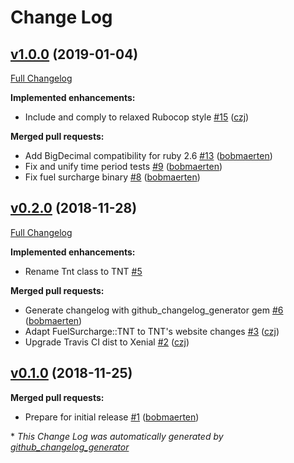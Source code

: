 # Change Log

## [v1.0.0](https://github.com/levups/fuel_surcharge/tree/v1.0.0) (2019-01-04)

[Full Changelog](https://github.com/levups/fuel_surcharge/compare/v0.2.0...v1.0.0)

**Implemented enhancements:**

- Include and comply to relaxed Rubocop style [\#15](https://github.com/levups/fuel_surcharge/pull/15) ([czj](https://github.com/czj))

**Merged pull requests:**

- Add BigDecimal compatibility for ruby 2.6 [\#13](https://github.com/levups/fuel_surcharge/pull/13) ([bobmaerten](https://github.com/bobmaerten))
- Fix and unify time period tests [\#9](https://github.com/levups/fuel_surcharge/pull/9) ([bobmaerten](https://github.com/bobmaerten))
- Fix fuel surcharge binary [\#8](https://github.com/levups/fuel_surcharge/pull/8) ([bobmaerten](https://github.com/bobmaerten))

## [v0.2.0](https://github.com/levups/fuel_surcharge/tree/v0.2.0) (2018-11-28)
[Full Changelog](https://github.com/levups/fuel_surcharge/compare/v0.1.0...v0.2.0)

**Implemented enhancements:**

- Rename Tnt class to TNT [\#5](https://github.com/levups/fuel_surcharge/issues/5)

**Merged pull requests:**

- Generate changelog with github\_changelog\_generator gem [\#6](https://github.com/levups/fuel_surcharge/pull/6) ([bobmaerten](https://github.com/bobmaerten))
- Adapt FuelSurcharge::TNT to TNT's website changes  [\#3](https://github.com/levups/fuel_surcharge/pull/3) ([czj](https://github.com/czj))
- Upgrade Travis CI dist to Xenial [\#2](https://github.com/levups/fuel_surcharge/pull/2) ([czj](https://github.com/czj))

## [v0.1.0](https://github.com/levups/fuel_surcharge/tree/v0.1.0) (2018-11-25)

**Merged pull requests:**

- Prepare for initial release [\#1](https://github.com/levups/fuel_surcharge/pull/1) ([bobmaerten](https://github.com/bobmaerten))



\* *This Change Log was automatically generated by [github_changelog_generator](https://github.com/skywinder/Github-Changelog-Generator)*
